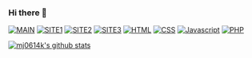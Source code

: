 ### Hi there 👋

<p>
  <a href="https://mj0614k.github.io/codingclass/index.html"><img alt="MAIN" src="https://img.shields.io/badge/MAIN-E34F26?logo=Gradle&logoColor=white"></a>
  <a href="#"><img alt="SITE1" src="https://img.shields.io/badge/SITE1-1572B6?logo=Aseprite&logoColor=white"></a>
  <a href="#"><img alt="SITE2" src="https://img.shields.io/badge/SITE2-A8B9CC?logo=Badoo&logoColor=white"></a>
  <a href="#"><img alt="SITE3" src="https://custom-icon-badges.herokuapp.com/badge/SITE3-9C033A.svg?logo=Baidu&logoColor=white"></a>
  <a href="#"><img alt="HTML" src="https://img.shields.io/badge/HTML-000?logo=Ello&logoColor=white"></a>
  <a href="#"><img alt="CSS" src="https://img.shields.io/badge/CSS-339933?logo=Franprix&logoColor=white"></a>
  <a href="#"><img alt="Javascript" src="https://img.shields.io/badge/JAVASCRIPT-3178C6?logo=Ghostery&logoColor=white"></a>
  <a href="#"><img alt="PHP" src="https://img.shields.io/badge/PHP-777BB4?logo=Bitrise&logoColor=white"></a>
</p>

  [![mj0614k's github stats](https://github-readme-stats.vercel.app/api?username=mj0614k)](https://github.com/anuraghazra/github-readme-stats)

